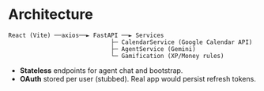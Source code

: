 # Architecture

```
React (Vite) ──axios──► FastAPI ──► Services
                             ├─ CalendarService (Google Calendar API)
                             ├─ AgentService (Gemini)
                             └─ Gamification (XP/Money rules)
```

- **Stateless** endpoints for agent chat and bootstrap.
- **OAuth** stored per user (stubbed). Real app would persist refresh tokens.
